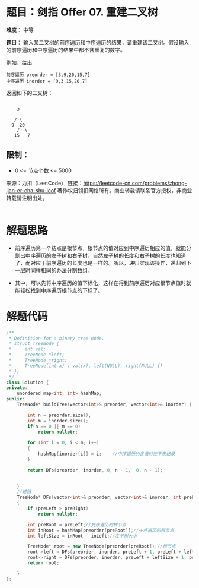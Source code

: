 # 题目：剑指 Offer 07. 重建二叉树
**难度**： 中等

**题目**：
输入某二叉树的前序遍历和中序遍历的结果，请重建该二叉树。假设输入的前序遍历和中序遍历的结果中都不含重复的数字。

例如，给出

```
前序遍历 preorder = [3,9,20,15,7]
中序遍历 inorder = [9,3,15,20,7]
```

返回如下的二叉树：

```

    3

   / \
  9  20
    /  \
   15   7
```



## 限制：

- 0 <= 节点个数 <= 5000

  



来源：力扣（LeetCode）
链接：https://leetcode-cn.com/problems/zhong-jian-er-cha-shu-lcof
著作权归领扣网络所有。商业转载请联系官方授权，非商业转载请注明出处。
<br>
<br>

# 解题思路
- 前序遍历第一个结点是根节点，根节点的值对应到中序遍历相应的值，就能分割出中序遍历的左子树和右子树，自然左子树的长度和右子树的长度也知道了，而对应于前序遍历的长度也是一样的。所以，递归实现该操作，递归到下一层时同样相同的办法分割数组。

- 其中，可以先将中序遍历的值下标化，这样在得到前序遍历对应根节点值时就能轻松找到中序遍历根节点的下标了。

# 解题代码


```cpp
/**
 * Definition for a binary tree node.
 * struct TreeNode {
 *     int val;
 *     TreeNode *left;
 *     TreeNode *right;
 *     TreeNode(int x) : val(x), left(NULL), right(NULL) {}
 * };
 */
class Solution {
private:
    unordered_map<int, int> hashMap;
public:
    TreeNode* buildTree(vector<int>& preorder, vector<int>& inorder) {

        int n = preorder.size();
        int m = inorder.size();
        if(n == 0 || m == 0)
            return nullptr;
        
        for (int i = 0; i < m; i++)
        {
            hashMap[inorder[i]] = i;    //中序遍历的各值对应下表记录
        }

        return DFs(preorder, inorder, 0, n - 1,  0, n - 1);

        
    }
    //递归
    TreeNode* DFs(vector<int>& preorder, vector<int>& inorder, int preLeft, int preRight, int inLeft, int inRight)
    {
        if (preLeft > preRight)
            return nullptr;

        int preRoot = preLeft;//先序遍历的根节点
        int inRoot = hashMap[preorder[preRoot]];//中序遍历的根节点
        int leftSize = inRoot - inLeft;//左子树大小

        TreeNode* root = new TreeNode(preorder[preRoot]);//根节点
        root->left = DFs(preorder, inorder, preLeft + 1, preLeft + leftSize, inLeft, inRoot - 1);
        root->right = DFs(preorder, inorder, preLeft + leftSize + 1, preRight, inRoot + 1, inRight);
        return root;

    }
};
```



